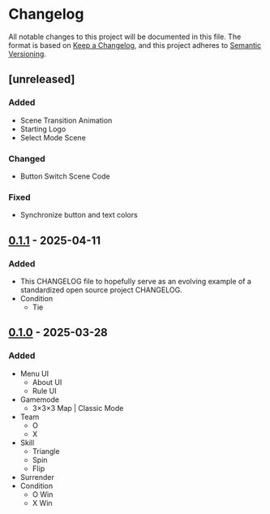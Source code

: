 # Changelog

All notable changes to this project will be documented in this file.
The format is based on [Keep a Changelog](https://keepachangelog.com/en/1.1.0/), and this project adheres to [Semantic Versioning](https://semver.org/spec/v2.0.0.html).

## [unreleased]

### Added

- Scene Transition Animation
- Starting Logo
- Select Mode Scene

### Changed

- Button Switch Scene Code

### Fixed

- Synchronize button and text colors

## [0.1.1] - 2025-04-11

### Added

- This CHANGELOG file to hopefully serve as an evolving example of a standardized open source project CHANGELOG.
- Condition
  - Tie

## [0.1.0] - 2025-03-28

### Added

- Menu UI
  - About UI
  - Rule UI
- Gamemode
  - 3×3×3 Map | Classic Mode
- Team
  - O
  - X
- Skill
  - Triangle
  - Spin
  - Flip
- Surrender
- Condition
  - O Win
  - X Win

[0.1.1]: https://github.com/ThatShark/3D-Tic-Tac-Toe/compare/v0.1.0...v0.1.1
[0.1.0]: https://github.com/ThatShark/3D-Tic-Tac-Toe/compare/v0.0.0...v0.1.0
